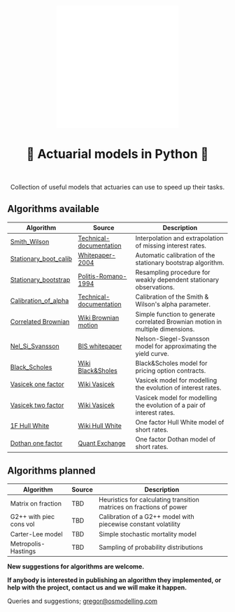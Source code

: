 <div align="center">
  <a href="https://github.com/open-source-modelling" target="_blank">
    <picture>
      <img src="images/Open-source modelling-logos_transparent.png" width=280 alt="Logo"/>
    </picture>
  </a>
</div>

<h1 align="center" style="border-botom: none">
  <b>
    🐍 Actuarial models in Python 🐍     
  </b>
</h1>

</br>

<p align="center">
  Collection of useful models that actuaries can use to speed up their tasks. 
</p>


## Algorithms available

| Algorithm                | Source                              | Description                                                                   |
| -------------------------| ----------------------------------- | ----------------------------------------------------------------------------- |
| [Smith_Wilson]           | [Technical-documentation]           | Interpolation and extrapolation of missing interest rates.                    |
| [Stationary_boot_calib]  | [Whitepaper-2004]                   | Automatic calibration of the stationary bootstrap algorithm.                  |
| [Stationary_bootstrap]   | [Politis-Romano-1994]               | Resampling procedure for weakly dependent stationary observations.            |
| [Calibration_of_alpha]   | [Technical-documentation]           | Calibration of the Smith & Wilson's alpha parameter.                          |
| [Correlated Brownian]    | [Wiki Brownian motion]              | Simple function to generate correlated Brownian motion in multiple dimensions.|
| [Nel_Si_Svansson]        | [BIS whitepaper]                    | Nelson-Siegel-Svansson model for approximating the yield curve.               |
| [Black_Scholes]          | [Wiki Black&Sholes]                 | Black&Scholes model for pricing option contracts.                             |
| [Vasicek one factor]     | [Wiki Vasicek]                      | Vasicek model for modelling the evolution of interest rates.                  |
| [Vasicek two factor]     | [Wiki Vasicek]                      | Vasicek model for modelling the evolution of a pair of interest rates.        |
| [1F Hull White]          | [Wiki Hull White]                   | One factor Hull White model of short rates.                                   |
| [Dothan one factor]      | [Quant Exchange]                    | One factor Dothan model of short rates.                                       |

[Quant Exchange]:https://quant.stackexchange.com/questions/16017/for-the-dothan-model-eqbt-infty
[Dothan one factor]:https://github.com/open-source-modelling/insurance_python/tree/main/dothan_one_factor
[Wiki Hull White]:https://en.wikipedia.org/wiki/Hull%E2%80%93White_model
[1F Hull White]:https://github.com/open-source-modelling/insurance_python/tree/main/hull_white_one_factor
[Smith_Wilson]: https://github.com/open-source-modelling/insurance_python/tree/main/smith_wilson
[Technical-documentation]: https://www.eiopa.europa.eu/sites/default/files/risk_free_interest_rate/12092019-technical_documentation.pdf
[Stationary_boot_calib]: https://github.com/open-source-modelling/insurance_python/tree/main/stationary_bootstrap_calibration
[Whitepaper-2004]: http://public.econ.duke.edu/~ap172/Politis_White_2004.pdf
[Stationary_bootstrap]: https://github.com/open-source-modelling/insurance_python/tree/main/stationary_bootstrap
[Politis-Romano-1994]: https://www.jstor.org/stable/2290993
[Calibration_of_alpha]: https://github.com/open-source-modelling/insurance_python/tree/main/bisection_alpha
[Correlated Brownian]: https://github.com/open-source-modelling/insurance_python/tree/main/correlated_brownian_motion
[Wiki Brownian motion]: https://en.wikipedia.org/wiki/Brownian_motion
[Nel_Si_Svansson]: https://github.com/open-source-modelling/insurance_python/tree/main/nelson_siegel_svansson
[BIS whitepaper]: https://www.bis.org/publ/bppdf/bispap25l.pdf
[Black_Scholes]: https://github.com/open-source-modelling/insurance_python/tree/main/black_sholes
[Wiki Black&Sholes]: https://en.wikipedia.org/wiki/Black%E2%80%93Scholes_model
[Vasicek one factor]: https://github.com/open-source-modelling/insurance_python/tree/main/vasicek_one_factor
[Wiki Vasicek]: https://en.wikipedia.org/wiki/Vasicek_model
[Vasicek two factor]: https://github.com/open-source-modelling/insurance_python/tree/main/vasicek_two_factor

## Algorithms planned

| Algorithm              | Source                              | Description                                                            |
| ---------------------- | ----------------------------------- | ---------------------------------------------------------------------- |
| Matrix on fraction     | TBD                                 | Heuristics for calculating transition matrices on fractions of power   |
| G2++ with piec cons vol| TBD                                 | Calibration of a G2++ model with piecewise constant volatility          |
| Carter-Lee model       | TBD                                 | Simple stochastic mortality model                                      |
| Metropolis-Hastings    | TBD                                 | Sampling of probability distributions                                  |

<b> New suggestions for algorithms are welcome. </b>

<b> If anybody is interested in publishing an algorithm they implemented, or help with the project, contact us and we will make it happen. </b>

Queries and suggestions; gregor@osmodelling.com
